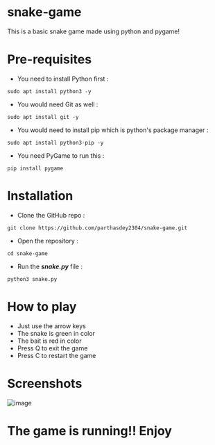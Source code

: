 # snake-game
This is a basic snake game made using python and pygame!

# Pre-requisites
+ You need to install Python first :
```
sudo apt install python3 -y
```

+ You would need Git as well :
```
sudo apt install git -y
```

+ You would need to install pip which is python's package manager :
```
sudo apt install python3-pip -y
```

+ You need PyGame to run this :
```
pip install pygame
```

# Installation
+ Clone the GitHub repo :
```
git clone https://github.com/parthasdey2304/snake-game.git
```

+ Open the repository :
```
cd snake-game
```

+ Run the ***snake.py*** file :
```
python3 snake.py
```

# How to play
+ Just use the arrow keys
+ The snake is green in color
+ The bait is red in color
+ Press Q to exit the game
+ Press C to restart the game

# Screenshots
![image](https://github.com/parthasdey2304/snake-game/assets/131694386/0aae16c7-df01-453f-837d-6ff7350aa52d)

# The game is running!! Enjoy
